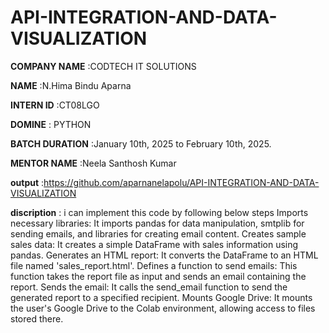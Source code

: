 # API-INTEGRATION-AND-DATA-VISUALIZATION

**COMPANY NAME** :CODTECH IT SOLUTIONS

**NAME** :N.Hima Bindu Aparna

**INTERN ID** :CT08LGO

**DOMINE** : PYTHON

**BATCH DURATION** :January 10th, 2025 to February 10th, 2025.

**MENTOR NAME** :Neela Santhosh Kumar 

**output** :https://github.com/aparnanelapolu/API-INTEGRATION-AND-DATA-VISUALIZATION 

**discription** : i can implement this code by following below steps 
                  Imports necessary libraries: It imports pandas for data manipulation, smtplib for sending emails, and libraries for creating email content.
Creates sample sales data: It creates a simple DataFrame with sales information using pandas.
Generates an HTML report: It converts the DataFrame to an HTML file named 'sales_report.html'.
Defines a function to send emails: This function takes the report file as input and sends an email containing the report.
Sends the email: It calls the send_email function to send the generated report to a specified recipient.
Mounts Google Drive: It mounts the user's Google Drive to the Colab environment, allowing access to files stored there.
